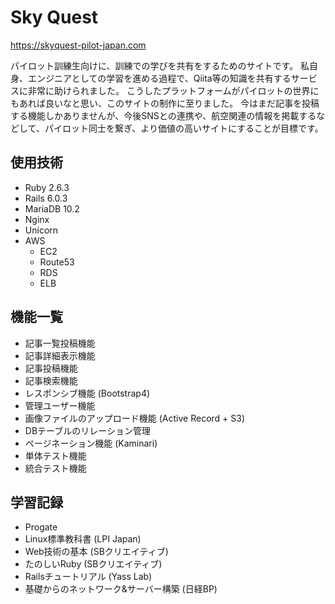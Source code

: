 # Sky Quest
https://skyquest-pilot-japan.com

パイロット訓練生向けに、訓練での学びを共有をするためのサイトです。
私自身、エンジニアとしての学習を進める過程で、Qiita等の知識を共有するサービスに非常に助けられました。
こうしたプラットフォームがパイロットの世界にもあれば良いなと思い、このサイトの制作に至りました。
今はまだ記事を投稿する機能しかありませんが、今後SNSとの連携や、航空関連の情報を掲載するなどして、パイロット同士を繋ぎ、より価値の高いサイトにすることが目標です。

## 使用技術
- Ruby 2.6.3
- Rails 6.0.3
- MariaDB 10.2
- Nginx
- Unicorn
- AWS
  - EC2
  - Route53
  - RDS
  - ELB

## 機能一覧
- 記事一覧投稿機能
- 記事詳細表示機能
- 記事投稿機能
- 記事検索機能
- レスポンシブ機能 (Bootstrap4)
- 管理ユーザー機能 
- 画像ファイルのアップロード機能 (Active Record + S3)
- DBテーブルのリレーション管理
- ページネーション機能 (Kaminari)
- 単体テスト機能
- 統合テスト機能

## 学習記録
- Progate
- Linux標準教科書 (LPI Japan)
- Web技術の基本 (SBクリエイティブ)
- たのしいRuby (SBクリエイティブ)
- Railsチュートリアル (Yass Lab)
- 基礎からのネットワーク&サーバー構築 (日経BP)
